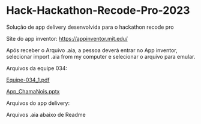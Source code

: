 # Hack-Hackathon-Recode-Pro-2023
Solução de app delivery desenvolvida para o hackathon recode pro

Site do app inventor:
https://appinventor.mit.edu/

Após receber o Arquivo .aia, a pessoa deverá entrar no App inventor, selecionar import .aia from my computer e selecionar o arquivo para emular.

Arquivos da equipe 034:

[Equipe-034_1.pdf](https://github.com/Fbgg2k/Hack-Rackaton-Recode-Pro-2023/files/11310415/Equipe-034_1.pdf)

[App_ChamaNois.pptx](https://github.com/Fbgg2k/Hack-Rackaton-Recode-Pro-2023/files/11310427/App_ChamaNois.pptx)


Arquivos do app delivery:

Arquivos .aia abaixo de Readme

